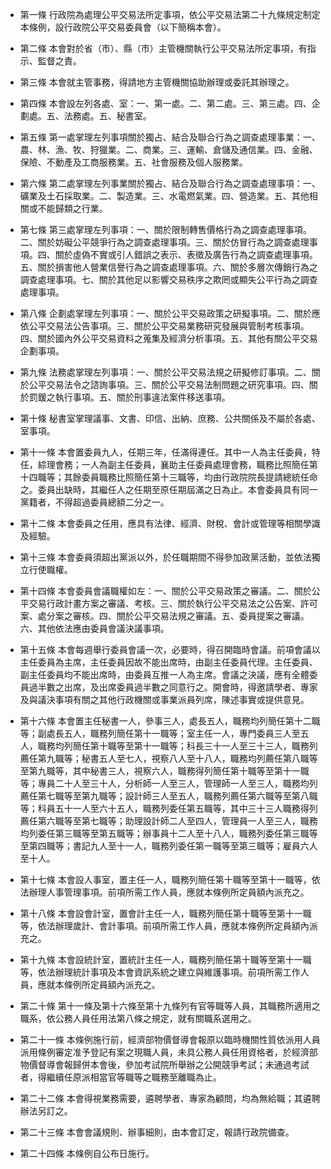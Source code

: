 * 第一條 行政院為處理公平交易法所定事項，依公平交易法第二十九條規定制定本條例，設行政院公平交易委員會（以下簡稱本會）。

* 第二條 本會對於省（市）、縣（市）主管機關執行公平交易法所定事項，有指示、監督之責。

* 第三條 本會就主管事務，得請地方主管機關協助辦理或委託其辦理之。

* 第四條 本會設左列各處、室：一、第一處。二、第二處。三、第三處。四、企劃處。五、法務處。五、秘書室。

* 第五條 第一處掌理左列事項關於獨占、結合及聯合行為之調查處理事業：一、農、林、漁、牧、狩獵業。二、商業。三、運輸、倉儲及通信業。四、金融、保險、不動產及工商服務業。五、社會服務及個人服務業。

* 第六條 第二處掌理左列事業關於獨占、結合及聯合行為之調查處理事項：一、礦業及土石採取業。二、製造業。三、水電燃氣業。四、營造業。五、其他相關或不能歸類之行業。

* 第七條 第三處掌理左列事項：一、關於限制轉售價格行為之調查處理事項。二、關於妨礙公平競爭行為之調查處理事項。三、關於仿冒行為之調查處理事項。四、關於虛偽不實或引人錯誤之表示、表徵及廣告行為之調查處理事項。五、關於損害他人營業信譽行為之調查處理事項。六、關於多層次傳銷行為之調查處理事項。七、關於其他足以影響交易秩序之欺罔或顯失公平行為之調查處理事項。

* 第八條 企劃處掌理左列事項：一、關於公平交易政策之研擬事項。二、關於應依公平交易法公告事項。三、關於公平交易業務研究發展與管制考核事項。四、關於國內外公平交易資料之蒐集及經濟分析事項。五、其他有關公平交易企劃事項。

* 第九條 法務處掌理左列事項：一、關於公平交易法規之研擬修訂事項。二、關於公平交易法令之諮詢事項。三、關於公平交易法制問題之研究事項。四、關於罰鍰之執行事項。五、關於刑事違法案件移送事項。

* 第十條 秘書室掌理議事、文書、印信、出納、庶務、公共關係及不屬於各處、室事項。

* 第十一條 本會置委員九人，任期三年，任滿得連任。其中一人為主任委員，特任，綜理會務；一人為副主任委員，襄助主任委員處理會務，職務比照簡任第十四職等；其餘委員職務比照簡任第十三職等，均由行政院院長提請總統任命之。委員出缺時，其繼任人之任期至原任期屆滿之日為止。本會委員具有同一黨籍者，不得超過委員總額二分之一。

* 第十二條 本會委員之任用，應具有法律、經濟、財稅、會計或管理等相關學識及經驗。

* 第十三條 本會委員須超出黨派以外，於任職期間不得參加政黨活動，並依法獨立行使職權。

* 第十四條 本會委員會議職權如左：一、關於公平交易政策之審議。二、關於公平交易行政計畫方案之審議、考核。三、關於執行公平交易法之公告案、許可案、處分案之審核。四、關於公平交易法規之審議。五、委員提案之審議。六、其他依法應由委員會議決議事項。

* 第十五條 本會每週舉行委員會議一次，必要時，得召開臨時會議。前項會議以主任委員為主席，主任委員因故不能出席時，由副主任委員代理。主任委員、副主任委員均不能出席時，由委員互推一人為主席。會議之決議，應有全體委員過半數之出席，及出席委員過半數之同意行之。開會時，得邀請學者、專家及與議決事項有關之其他行政機關或事業派員列席，陳述事實或提供意見。

* 第十六條 本會置主任秘書一人，參事三人，處長五人，職務均列簡任第十二職等；副處長五人，職務列簡任第十一職等；室主任一人，專門委員三人至五人，職務均列簡任第十職等至第十一職等；科長三十一人至三十三人，職務列薦任第九職等；秘書五人至七人，視察八人至十八人，職務均列薦任第八職等至第九職等，其中秘書三人，視察六人，職務得列簡任第十職等至第十一職等；專員二十人至三十人，分析師一人至三人，管理師一人至三人，職務均列薦任第七職等至第九職等；設計師三人至五人，職務列薦任第六職等至第八職等；科員五十一人至六十五人，職務列委任第五職等，其中三十三人職務得列薦任第六職等至第七職等；助理設計師二人至四人，管理員一人至三人，職務均列委任第三職等至第五職等；辦事員十二人至十八人，職務列委任第三職等至第四職等；書記九人至十一人，職務列委任第一職等至第三職等；雇員六人至十人。

* 第十七條 本會設人事室，置主任一人，職務列簡任第十職等至第十一職等，依法辦理人事管理事項。前項所需工作人員，應就本條例所定員額內派充之。

* 第十八條 本會設會計室，置會計主任一人，職務列簡任第十職等至第十一職等，依法辦理歲計、會計事項。前項所需工作人員，應就本條例所定員額內派充之。

* 第十九條 本會設統計室，置統計主任一人，職務列簡任第十職等至第十一職等，依法辦理統計事項及本會資訊系統之建立與維護事項。前項所需工作人員，應就本條例所定員額內派充之。

* 第二十條 第十一條及第十六條至第十九條列有官等職等人員，其職務所適用之職系，依公務人員任用法第八條之規定，就有關職系選用之。

* 第二十一條 本條例施行前，經濟部物價督導會報原以臨時機關性質依派用人員派用條例審定准予登記有案之現職人員，未具公務人員任用資格者，於經濟部物價督導會報歸併本會後，參加考試院所舉辦之公開競爭考試；未通過考試者，得繼續任原派相當官等職等之職務至離職為止。

* 第二十二條 本會得視業務需要，遴聘學者、專家為顧問，均為無給職；其遴聘辦法另訂之。

* 第二十三條 本會會議規則、辦事細則，由本會訂定，報請行政院備查。

* 第二十四條 本條例自公布日施行。

